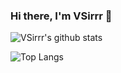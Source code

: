 ### Hi there, I'm VSirrr 👋

<!-- ![](https://visitor-badge.glitch.me/badge?page_id=VSirrr.VSirrr) -->

![VSirrr's github stats](https://github-readme-stats.vercel.app/api?username=VSirrr&bg_color=30,e96443,904e95&title_color=fff&text_color=fff)

![Top Langs](https://github-readme-stats.vercel.app/api/top-langs/?username=VSirrr)
